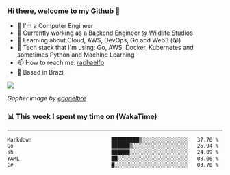 ### Hi there, welcome to my Github 👋

- 📖 I'm a Computer Engineer
- 🔭 Currently working as a Backend Engineer @ [Wildlife Studios](https://wildlifestudios.com/)
- 🌱 Learning about Cloud, AWS, DevOps, Go and Web3 (😲)
- 🚀 Tech stack that I'm using: Go, AWS, Docker, Kubernetes and sometimes Python and Machine Learning
- 📫 How to reach me: [raphaelfp](https://linkedin.com/in/raphaelfp)
- 🏡 Based in Brazil

![](https://github.com/raphaelfp/gophers/blob/master/.thumb/animation/morning-coffee-3x.gif)

*Gopher image by [egonelbre](https://github.com/egonelbre/)*

### 📊 This week I spent my time on (WakaTime)

---

<!--START_SECTION:waka-->

```txt
Markdown                          █████████▒░░░░░░░░░░░░░░░   37.70 %
Go                                ██████▒░░░░░░░░░░░░░░░░░░   25.94 %
sh                                ██████░░░░░░░░░░░░░░░░░░░   24.09 %
YAML                              ██░░░░░░░░░░░░░░░░░░░░░░░   08.06 %
C#                                █░░░░░░░░░░░░░░░░░░░░░░░░   03.70 %
```

<!--END_SECTION:waka-->
